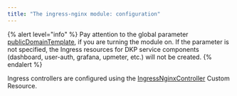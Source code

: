 ```yaml
---
title: "The ingress-nginx module: configuration"
---
```


{% alert level="info" %}
Pay attention to the global parameter [publicDomainTemplate](/products/kubernetes-platform/documentation/v1/reference/api/global.html#parameters), if you are turning the module on. If the parameter is not specified, the Ingress resources for DKP service components (dashboard, user-auth, grafana, upmeter, etc.) will not be created.
{% endalert %}

Ingress controllers are configured using the [IngressNginxController](cr.html#ingressnginxcontroller) Custom Resource.

<!-- SCHEMA -->
